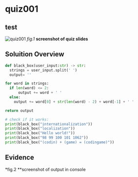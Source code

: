 # quiz001

## test
![quiz001](https://github.com/ayyyane/unit1-2024/assets/142702159/654e3bb7-ecf2-48be-bb4f-488df874548d)
*fig.1* **screenshot of quiz slides**

## Soluition Overview
```.py
def black_box(user_input:str) -> str:
  strings = user_input.split(' ')
  output= ''

for word in strings:
  if len(word) <= 2:
      output += word + ' '
  else:
    output += word[0] + str(len(word) - 2) + word[-1] + ' '

return output

# check if it works:
print(black_box("internationalization"))
print(black_box("localization"))
print(black_box("Hello world!"))
print(black_box("98 99 100 101 1062"))
print(black_box("(codin) + (game) = (codingame)"))
```

## Evidence

*fig.2 **screenshot of output in console
